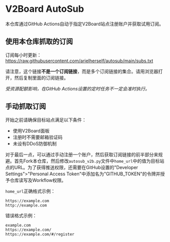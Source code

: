 # V2Board AutoSub

本仓库通过GitHub Actions自动于指定V2Board站点注册账户并获取试用订阅。

## 使用本仓库抓取的订阅

订阅每小时更新： 
https://raw.githubusercontent.com/arielherself/autosub/main/subs.txt

请注意，这个链接**不是一个订阅链接**，而是多个订阅链接的集合。请用浏览器打开，然后复制里面的订阅链接。

*受资源配额影响，在GitHub Actions设置的定时任务不一定会准时执行。*

## 手动抓取订阅

开始之前请确保目标站点满足以下条件：

- 使用V2Board面板
- 注册时不需要邮箱验证码
- 未设有DDoS防御机制

对于最后一点，可以通过手动注册一个账户，然后获取订阅链接的前半部分来规避。首先Fork本仓库，然后修改`autosub_v2b.py`文件中`home_url`中的值为目标站点的URL。为了获得推送权限，还需要在GitHub设置的"Developer Settings">"Personal Access Token"中添加名为"GITHUB_TOKEN"的令牌并授予仓库读写及Workflow权限。

`home_url`正确格式示例：

```
https://example.com
http://example.com
```

错误格式示例：

```
example.com
https://example.com/
https://example.com/#/register
```
